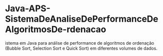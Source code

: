 # Java-APS-SistemaDeAnaliseDePerformanceDeAlgoritmosDe-rdenacao
istema em Java para análise de performance de algoritmos de ordenação (Bubble Sort, Selection Sort e Quick Sort) em diferentes volumes de dados.
